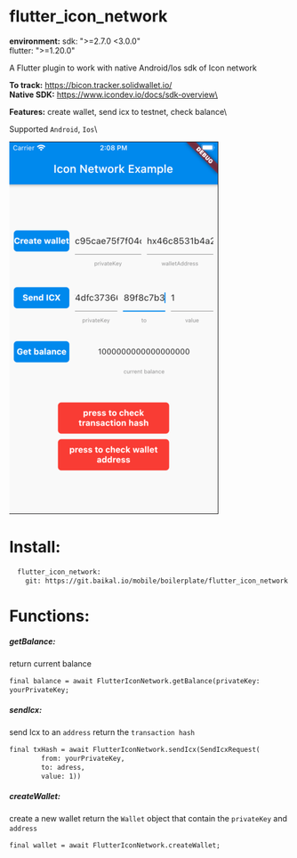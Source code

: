 # flutter_icon_network

**environment:**
  sdk: ">=2.7.0 <3.0.0"\
  flutter: ">=1.20.0"

A Flutter plugin to work with native Android/Ios sdk of Icon network

**To track:** https://bicon.tracker.solidwallet.io/ \
**Native SDK:** https://www.icondev.io/docs/sdk-overview\

**Features:** create wallet, send icx to testnet, check balance\

Supported `Android`, `Ios`\

![demo](./demo.png)

# Install:
```
  flutter_icon_network:
    git: https://git.baikal.io/mobile/boilerplate/flutter_icon_network
```
# Functions:
##### getBalance:
return current balance
```
final balance = await FlutterIconNetwork.getBalance(privateKey: yourPrivateKey;
```
##### sendIcx:
send Icx to an `address`
return the `transaction hash`
```
final txHash = await FlutterIconNetwork.sendIcx(SendIcxRequest(
        from: yourPrivateKey,
        to: adress,
        value: 1))
```
##### createWallet:
create a new wallet
return the `Wallet` object that contain the `privateKey` and `address`
```
final wallet = await FlutterIconNetwork.createWallet;
```